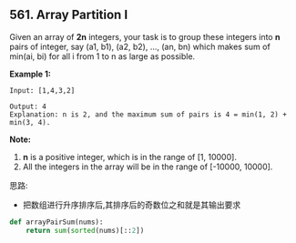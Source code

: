 ## 561. Array Partition I

Given an array of **2n** integers, your task is to group these integers into **n** pairs of integer, say (a1, b1), (a2, b2), ..., (an, bn) which makes sum of min(ai, bi) for all i from 1 to n as large as possible.

**Example 1:**

```
Input: [1,4,3,2]

Output: 4
Explanation: n is 2, and the maximum sum of pairs is 4 = min(1, 2) + min(3, 4).
```

**Note:**

1. **n** is a positive integer, which is in the range of [1, 10000].
2. All the integers in the array will be in the range of [-10000, 10000].

思路:

* 把数组进行升序排序后,其排序后的奇数位之和就是其输出要求

```python
def arrayPairSum(nums):
    return sum(sorted(nums)[::2])
```

